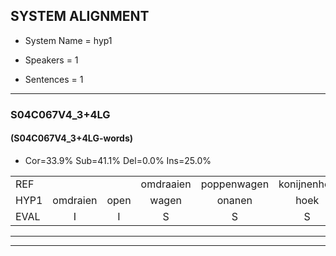 
## SYSTEM ALIGNMENT

- System Name = hyp1

- Speakers = 1

- Sentences = 1

---

### S04C067V4_3+4LG

#### (S04C067V4_3+4LG-words)

- Cor=33.9%	Sub=41.1%	Del=0.0%	Ins=25.0%

|  |  |  |  |  |  |  |  |  |  |  |  |  |  |  |  |  |  |  |  |  |  |  |  |  |  |  |  |  |  |  |  |  |  |  |  |  |  |  |  |  |  |  |  |  |  |  |  |  |  |  |  |  |  |  |  |  |
|:--- |:---:|:---:|:---:|:---:|:---:|:---:|:---:|:---:|:---:|:---:|:---:|:---:|:---:|:---:|:---:|:---:|:---:|:---:|:---:|:---:|:---:|:---:|:---:|:---:|:---:|:---:|:---:|:---:|:---:|:---:|:---:|:---:|:---:|:---:|:---:|:---:|:---:|:---:|:---:|:---:|:---:|:---:|:---:|:---:|:---:|:---:|:---:|:---:|:---:|:---:|:---:|:---:|:---:|:---:|:---:|:---:|
| REF |  |  | omdraaien | poppenwagen | konijnenhok | elastiekje |  | ruziemaken | teddybeer | dierentuin |  | paddenstoelen | verstoppertje | wasmachine |  |  | fototoestel | toiletpapier | vrachtwagen | buurmannen |  | vogelkooi | olifant | schommelen | iedereen |  | schoenenwinkel | knutselen | ophangen | verjaardag |  | * | sprookjesboek | tandenborstel | lucifer | slaapkamer |  |  |  | achterdeur | ziekenhuis | * | * | afblijven | kabouter | washandje |  |  | sneeuwwitje | goeiendag | vakantie | limonade | autorijden | eindelijk | familie | chocolade |
| HYP1 | omdraien | open | wagen | onanen | hoek | elastiekje | ruzie | maken | teddibeer | dierentuin | padden | stoel | voorstoppertje | wasmachine | foutotostel | toil | lid | papier | vrechtwagen | buurmannen | vogel | koi | olifand | schommelen | iedereen | schonen | winkel | knutselen | ophangen | verjaardag | ssprookjes | boek | tanden | borstel | lucifer | slaapkamer | achter | deur | ziek | inhuis | nieuw | scha | gierig | afblijven | kabater | washandje | snijew | wet | je | goeiendag | vakantie | limonade | autorijden | endelijk | familie | chocolade |
| EVAL | I | I | S | S | S |  | I | S | S |  | I | S | S |  | I | I | S | S | S |  | I | S | S |  |  | I | S |  |  |  | I | S | S | S |  |  | I | I | I | S | S | S | S |  | S |  | I | I | S |  |  |  |  | S |  |  |
---

---
